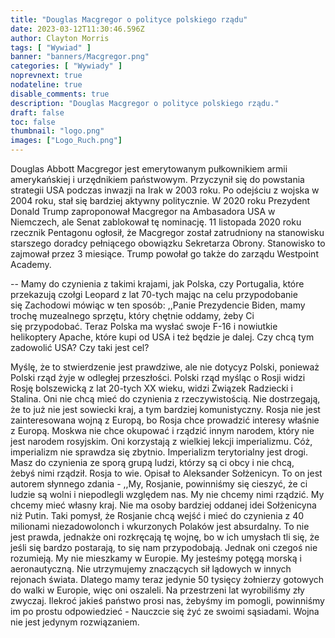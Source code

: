 ```yaml
---
title: "Douglas Macgregor o polityce polskiego rządu"
date: 2023-03-12T11:30:46.596Z
author: Clayton Morris
tags: [ "Wywiad" ]
banner: "banners/Macgregor.png"
categories: [ "Wywiady" ]
noprevnext: true
nodateline: true
disable_comments: true
description: "Douglas Macgregor o polityce polskiego rządu."
draft: false
toc: false
thumbnail: "logo.png"
images: ["Logo_Ruch.png"]
---
```

Douglas Abbott Macgregor jest emerytowanym pułkownikiem armii amerykańskiej i urzędnikiem państwowym. Przyczynił się do powstania strategii USA podczas inwazji na Irak w 2003 roku. Po odejściu z wojska w 2004 roku, stał się bardziej aktywny politycznie. W 2020 roku Prezydent Donald Trump zaproponował Macgregor na Ambasadora USA w Niemczech, ale Senat zablokował tę nominację. 11 listopada 2020 roku rzecznik Pentagonu ogłosił, że Macgregor został zatrudniony na stanowisku starszego doradcy pełniącego obowiązku Sekretarza Obrony. Stanowisko to zajmował przez 3 miesiące. Trump powołał go także do zarządu Westpoint Academy.


-- Mamy do czynienia z takimi krajami, jak Polska, czy Portugalia, które przekazują czołgi Leopard z lat 70-tych mając na celu przypodobanie się Zachodowi mówiąc w ten sposób: ,,Panie Prezydencie Biden, mamy trochę muzealnego sprzętu, który chętnie oddamy, żeby Ci się przypodobać. Teraz Polska ma wysłać swoje F-16 i nowiutkie helikoptery Apache, które kupi od USA i też będzie je dalej. Czy chcą tym zadowolić USA? Czy taki jest cel?


Myślę, że to stwierdzenie jest prawdziwe, ale nie dotycyz Polski, ponieważ Polski rząd żyje w odległej przeszłości. Polski rząd myśląc o Rosji widzi Rosję bolszewicką z lat 20-tych XX wieku, widzi Związek Radziecki i Stalina. Oni nie chcą mieć do czynienia z rzeczywistością. Nie dostrzegają, że to już nie jest sowiecki kraj, a tym bardziej komunistyczny. Rosja nie jest zainteresowana wojną z Europą, bo Rosja chce prowadzić interesy właśnie z Europą. Moskwa nie chce okupować i rządzić innym narodem, który nie jest narodem rosyjskim. Oni korzystają z wielkiej lekcji imperializmu. Cóż, imperializm nie sprawdza się zbytnio. Imperializm terytorialny jest drogi. Masz do czynienia ze sporą grupą ludzi, którzy są ci obcy i nie chcą, żebyś nimi rządził. Rosja to wie. Opisał to Aleksander Sołżenicyn. To on jest autorem słynnego zdania - ,,My, Rosjanie, powinniśmy się cieszyć, że ci ludzie są wolni i niepodlegli względem nas. My nie chcemy nimi rządzić. My chcemy mieć własny kraj. Nie ma osoby bardziej oddanej idei Sołżenicyna niż Putin. Taki pomysł, że Rosjanie chcą wejść i mieć do czynienia z 40 milionami niezadowolonch i wkurzonych Polaków jest absurdalny. To nie jest prawda, jednakże oni rozkręcają tę wojnę, bo w ich umysłach tli się, że jeśli się bardzo postarają, to się nam przypodobają. Jednak oni czegoś nie rozumieją. My nie mieszkamy w Europie. My jesteśmy potęgą morską i aeronautyczną. Nie utrzymujemy znaczących sił lądowych w innych rejonach świata. Dlatego mamy teraz jedynie 50 tysięcy żołnierzy gotowych do walki w Europie, więc oni oszaleli. Na przestrzeni lat wyrobiliśmy zły zwyczaj. Ilekroć jakieś państwo prosi nas, żebyśmy im pomogli, powinniśmy im po prostu odpowiedzieć - Nauczcie się żyć ze swoimi sąsiadami. Wojna nie jest jedynym rozwiązaniem.

